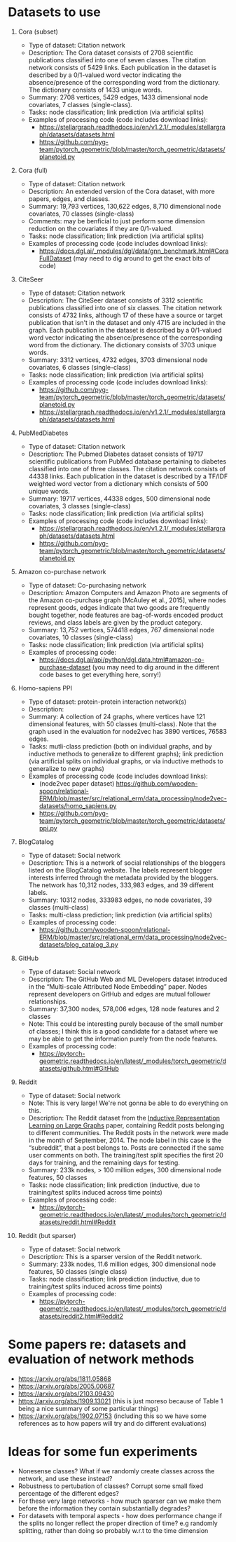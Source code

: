 # Datasets to use

1. Cora (subset)
    - Type of dataset: Citation network
    - Description: The Cora dataset consists of 2708 scientific publications classified into one
    of seven classes. The citation network consists of 5429 links. Each publication
    in the dataset is described by a 0/1-valued word vector indicating the 
    absence/presence of the corresponding word from the dictionary. The dictionary 
    consists of 1433 unique words. 
    - Summary: 2708 vertices, 5429 edges, 1433 dimensional node covariates, 7 classes (single-class).
    - Tasks: node classification; link prediction (via artificial splits)
    - Examples of processing code (code includes download links):
        - https://stellargraph.readthedocs.io/en/v1.2.1/_modules/stellargraph/datasets/datasets.html
        - https://github.com/pyg-team/pytorch_geometric/blob/master/torch_geometric/datasets/planetoid.py


2. Cora (full)
    - Type of dataset: Citation network
    - Description: An extended version of the Cora dataset, with more
    papers, edges, and classes.
    - Summary: 19,793 vertices, 130,622 edges, 8,710 dimensional node covariates, 70 classes (single-class)
    - Comments: may be benficial to just perform some dimension reduction on the covariates if they are 0/1-valued.   
    - Tasks: node classification; link prediction (via artificial splits)
    - Examples of processing code (code includes download links): 
        - https://docs.dgl.ai/_modules/dgl/data/gnn_benchmark.html#CoraFullDataset (may need to dig around to get the exact bits of code)


3. CiteSeer
    - Type of dataset: Citation network
    - Description: The CiteSeer dataset consists of 3312 scientific publications classified 
    into one of six classes. The citation network consists of 4732 links, although 17 of these 
    have a source or target publication that isn't in the dataset and only 4715 are included in the graph.
    Each publication in the dataset is described by a 0/1-valued word vector indicating the absence/presence 
    of the corresponding word from the dictionary. The dictionary consists of 3703 unique words.
    - Summary: 3312 vertices, 4732 edges, 3703 dimensional node covariates, 6 classes (single-class)
    - Tasks: node classification; link prediction (via artificial splits)
    - Examples of processing code (code includes download links):
        - https://github.com/pyg-team/pytorch_geometric/blob/master/torch_geometric/datasets/planetoid.py
        - https://stellargraph.readthedocs.io/en/v1.2.1/_modules/stellargraph/datasets/datasets.html


4. PubMedDiabetes
    - Type of dataset: Citation network
    - Description: The Pubmed Diabetes dataset consists of 19717 scientific publications
    from PubMed database pertaining to diabetes classified into one of three classes. 
    The citation network consists of 44338 links. Each publication in the dataset 
    is described by a TF/IDF weighted word vector from a dictionary which consists 
    of 500 unique words.
    - Summary: 19717 vertices, 44338 edges, 500 dimensional node covariates, 3 classes (single-class)
    - Tasks: node classification; link prediction (via artificial splits)
    - Examples of processing code (code includes download links):
        - https://stellargraph.readthedocs.io/en/v1.2.1/_modules/stellargraph/datasets/datasets.html
        - https://github.com/pyg-team/pytorch_geometric/blob/master/torch_geometric/datasets/planetoid.py


5. Amazon co-purchase network
    - Type of dataset: Co-purchasing network
    - Description: Amazon Computers and Amazon Photo are segments of the 
    Amazon co-purchase graph [McAuley et al., 2015], where nodes represent goods, 
    edges indicate that two goods are frequently bought together, node features 
    are bag-of-words encoded product reviews, and class labels are given by the 
    product category.
    - Summary: 13,752 vertices, 574418 edges, 767 dimensional node covariates, 10 classes (single-class)
    - Tasks: node classification; link prediction (via artificial splits)
    - Examples of processing code: 
        - https://docs.dgl.ai/api/python/dgl.data.html#amazon-co-purchase-dataset (you may need to 
        dig around in the different code bases to get everything here, sorry!)


6. Homo-sapiens PPI
    - Type of dataset: protein-protein interaction network(s)
    - Description:
    - Summary: A collection of 24 graphs, where vertices have 121
    dimensional features, with 50 classes (multi-class). Note that
    the graph used in the evaluation for node2vec has 3890 vertices,
    76583 edges. 
    - Tasks: mutli-class prediction (both on individual graphs, and by
    inductive methods to generalize to different graphs); link
    prediction (via artificial splits on individual graphs, or via
    inductive methods to generalize to new graphs)
    - Examples of processing code (code includes download links):
        - (node2vec paper dataset) https://github.com/wooden-spoon/relational-ERM/blob/master/src/relational_erm/data_processing/node2vec-datasets/homo_sapiens.py
        - https://github.com/pyg-team/pytorch_geometric/blob/master/torch_geometric/datasets/ppi.py


7. BlogCatalog
    - Type of dataset: Social network
    - Description: This is a network of social relationships
    of the bloggers listed on the BlogCatalog website. The labels
    represent blogger interests inferred through the metadata
    provided by the bloggers. The network has 10,312 nodes,
    333,983 edges, and 39 different labels.
    - Summary: 10312 nodes, 333983 edges, no node covariates, 39 classes (multi-class)
    - Tasks: multi-class prediction; link prediction (via artificial splits)
    - Examples of processing code:
        - https://github.com/wooden-spoon/relational-ERM/blob/master/src/relational_erm/data_processing/node2vec-datasets/blog_catalog_3.py


8. GitHub
    - Type of dataset: Social network
    - Description: The GitHub Web and ML Developers dataset introduced in the “Multi-scale Attributed Node Embedding” paper. Nodes represent developers on GitHub and edges are mutual follower relationships.
    - Summary: 37,300 nodes, 578,006 edges, 128 node features and 2 classes
    - Note: This could be interesting purely because of the small number of classes; I think this is a good candidate for a dataset where we may be able
    to get the information purely from the node features.
    - Examples of processing code:
        - https://pytorch-geometric.readthedocs.io/en/latest/_modules/torch_geometric/datasets/github.html#GitHub


9. Reddit
    - Type of dataset: Social network
    - Note: This is very large! We're not gonna be able to do
    everything on this. 
    - Description: The Reddit dataset from the [Inductive 
    Representation Learning on
    Large Graphs](https://arxiv.org/abs/1706.02216) paper, containing
    Reddit posts belonging to different communities. The Reddit posts 
    in the network were made in the month of September, 2014. The node 
    label in this case is the “subreddit”, that a post belongs to. Posts
    are connected if the same user comments on both. The training/test split
    specifies the first 20 days for training,
    and the remaining days for testing.
    - Summary: 233k nodes, > 100 million edges, 300 dimensional node
    features, 50 classes
    - Tasks: node classification; link prediction (inductive, due to
    training/test splits induced across time points)
    - Examples of processing code: 
        - https://pytorch-geometric.readthedocs.io/en/latest/_modules/torch_geometric/datasets/reddit.html#Reddit


10. Reddit (but sparser)
    - Type of dataset: Social network
    - Description: This is a sparser version of the Reddit network.
    - Summary: 233k nodes, 11.6 million edges, 300 dimensional node
    features, 50 classes (single class)
    - Tasks: node classification; link prediction (inductive, due to
    training/test splits induced across time points)
    - Examples of processing code:
        - https://pytorch-geometric.readthedocs.io/en/latest/_modules/torch_geometric/datasets/reddit2.html#Reddit2

# Some papers re: datasets and evaluation of network methods

- https://arxiv.org/abs/1811.05868
- https://arxiv.org/abs/2005.00687
- https://arxiv.org/abs/2103.09430
- https://arxiv.org/abs/1909.13021 (this is just moreso because of Table 1 being a nice summary of some particular things)
- https://arxiv.org/abs/1902.07153 (including this so we have some
references as to how papers will try and do different evaluations)

# Ideas for some fun experiments

- Nonesense classes? What if we randomly create classes across the 
network, and use these instead?
- Robustness to pertubation of classes? Corrupt some small fixed 
percentage of the different edges?
- For these very large networks - how much sparser can we make them
before the information they contain substantially degrades?
- For datasets with temporal aspects - how does performance change if
the splits no longer reflect the proper direction of time? e.g
randomly splitting, rather than doing so probably w.r.t to the time
dimension